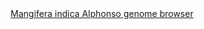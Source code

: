 <div id="Mangifera_indica_Alphonso_genome_browser" align="center">
  <a href="https://ink-blot.github.io/?sessionURL=blob:zZVbb6M4FID_yspPuxIh3Al5C7mTOylJm9EocsCACWAGOzeq_vd1M82MVltt29VeKiEE5phzjr_P8AiOqKSY5KAJFFHWRR0IgMbktIRZkaIpzBAFzRCmFAmgRCEqUe4j0HwEIaQMeu6YT4wZK2izXg9gWItQTjLsU5GqIixqlBxYjHhoTRFhBiuSwxMVfZLxYAbrMC1iklNSh76PKK1J9QLl0fYE.en2bHt9Jdpmh5Tha9YtL4IXFogh5NXiPEDnNwp5T.bIHKj7iVJs9PMib3Rljz1clpD0dna18tfJ7DT.1naD.f3I6YcU3x1RR0utVowNaZgNptGhLOqxhZd22Gk1lM2yK4fzeLofKquQmufOqnQ2qh0tHRUVLa.P7kvzbrA6Toao0roSsivmEoM3hMGTAFLiH_iyAz8uZbOpC1JDEzTdqj1f6YKlW7ztkmDQ_PJVAKyE_p5Hf3kE7FJwNoCib4crJgGQMkAlaNYsSTJly1J0zdQky5KfhEdwKNN_GF4Gc04Db1GA2TYgTKSkZJxTFIaqGFW8nhCnV3Y88dvBn4ismZCsY86r.e5.V7in_Ljo91ah1O2PYs9I031r1tF6pX9.WCULXYql4ag9OZjqonD9Q99vaSLbYd7Ru1sPSZlBxkOfh_j9C1mY54RB9rxfBRAjHMU8xpQE4JOUcM6gjHa_SsIv_JB16TcedMQU73CK2WXNU5ITaKqKbmjyDzXUf0eFH7t36boNpSFbDXUrbzl.xj8hwZbmBRV5N.LRD_9kxofnfiJRku4otRasE9Cj8.Ayb1DMKtk5T0dKOKHTqExRUvXyWE_Ku1yZjfS9sR7orjXyg56ddKDyR1E.voo3b_jIT22OsMQwZ6_qIJuWqfyFQC.aaP.LJs9g078tymuzP5Eqay9xZihw5q2lW.zsTRaqq1XXiRzVa1Xr7uL8MA2glphwXM0xxvZQHnrSbFfqDctbdHrxh1R5dSU_LousSYb5ti36f2iLuIPZO7R4CftE_NPLZhaGk3BuHyd5ZZhtpXvSx5exgzwyiI22fTIOndgs7sYFtdtDu79uqdbeXPVnDcwS5cw7eov_bW1uoL_f3n4mKY7yDF1Rv3Aznr4._Q4-">Mangifera indica Alphonso genome browser</a>
</div>
